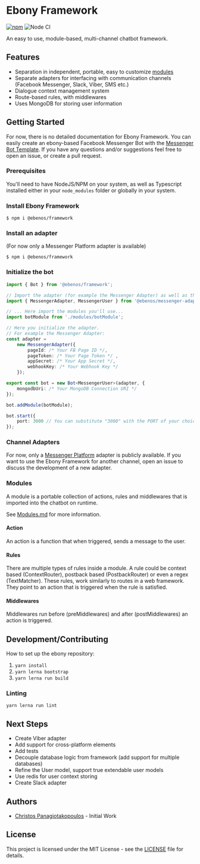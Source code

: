 # Ebony Framework

[![npm](https://img.shields.io/npm/v/@ebenos/framework)](https://www.npmjs.com/package/@ebenos/framework)
![Node CI](https://github.com/chrispanag/ebony/workflows/Node%20CI/badge.svg)

An easy to use, module-based, multi-channel chatbot framework.

## Features

* Separation in independent, portable, easy to customize [modules](docs/modules.md)
* Separate adapters for interfacing with communication channels (Facebook Messenger, Slack, Viber, SMS etc.)
* Dialogue context management system
* Route-based rules, with middlewares
* Uses MongoDB for storing user information

## Getting Started

For now, there is no detailed documentation for Ebony Framework. You can easily create an ebony-based Facebook Messenger Bot with the [Messenger Bot Template](https://github.com/chrispanag/messenger-bot-template). If you have any questions and/or suggestions feel free to open an issue, or create a pull request.

### Prerequisites

You'll need to have NodeJS/NPM on your system, as well as Typescript installed either in your `node_modules` folder or globally in your system.

### Install Ebony Framework

```
$ npm i @ebenos/framework
```

### Install an adapter

(For now only a Messenger Platform adapter is available)

```
$ npm i @ebenos/framework
```

### Initialize the bot

```typescript
import { Bot } from '@ebenos/framework';

// Import the adapter (for example the Messenger Adapter) as well as the user model
import { MessengerAdapter, MessengerUser } from '@ebenos/messenger-adapter';

// ... Here import the modules you'll use...
import botModule from './modules/botModule';

// Here you initialize the adapter.
// For example the Messenger Adapter:
const adapter =
    new MessengerAdapter({
        pageId: /* Your FB Page ID */,
        pageToken: /* Your Page Token */ ,
        appSecret: /* Your App Secret */,
        webhookKey: /* Your Webhook Key */
    });

export const bot = new Bot<MessengerUser>(adapter, {
    mongodbUri: /* Your MongoDB Connection URI */
});

bot.addModule(botModule);

bot.start({
    port: 3000 // You can substitute "3000" with the PORT of your choice.
});
```

### Channel Adapters

For now, only a [Messenger Platform](https://developers.facebook.com/docs/messenger-platform) adapter is publicly available. If you want to use the Ebony Framework for another channel, open an issue to discuss the development of a new adapter.

### Modules

A module is a portable collection of actions, rules and middlewares that is imported into the chatbot on runtime.

See [Modules.md](docs/modules.md) for more information.

#### Action

An action is a function that when triggered, sends a message to the user.

#### Rules

There are multiple types of rules inside a module. A rule could be context based (ContextRouter), postback based (PostbackRouter) or even a regex (TextMatcher). These rules, work similarly to routes in a web framework. They point to an action that is triggered when the rule is satisfied.

#### Middlewares

Middlewares run before (preMiddlewares) and after (postMiddlewares) an action is triggered.

## Development/Contributing

How to set up the ebony repository: 

1. `yarn install`
2. `yarn lerna bootstrap`
3. `yarn lerna run build`

### Linting 

`yarn lerna run lint`

## Next Steps

* Create Viber adapter
* Add support for cross-platform elements
* Add tests
* Decouple database logic from framework (add support for multiple databases)
* Refine the User model, support true extendable user models
* Use redis for user context storing
* Create Slack adapter

## Authors

* [Christos Panagiotakopoulos](https://github.com/chrispanag) - Initial Work

## License

This project is licensed under the MIT License - see the [LICENSE](LICENSE) file for details.
